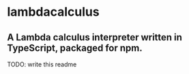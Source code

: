 # lambdacalculus
## A Lambda calculus interpreter written in TypeScript, packaged for npm.

TODO: write this readme

